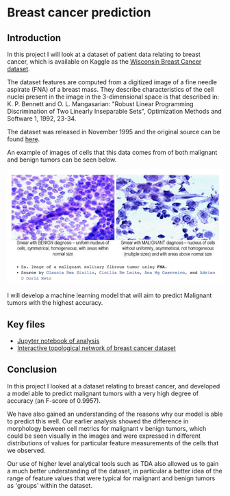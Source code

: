 # Breast cancer prediction

## Introduction

In this project I will look at a dataset of patient data relating to breast cancer, which is available on Kaggle as the [Wisconsin Breast Cancer dataset](https://www.kaggle.com/uciml/breast-cancer-wisconsin-data). 

The dataset features are computed from a digitized image of a fine needle aspirate (FNA) of a breast mass. They describe characteristics of the cell nuclei present in the image in the 3-dimensional space is that described in: K. P. Bennett and O. L. Mangasarian: "Robust Linear Programming Discrimination of Two Linearly Inseparable Sets", Optimization Methods and Software 1, 1992, 23-34.

The dataset was released in November 1995 and the original source can be found [here](https://archive.ics.uci.edu/ml/datasets/Breast+Cancer+Wisconsin+%28Diagnostic%29). 

An example of images of cells that this data comes from of both malignant and benign tumors can be seen below.

![title](img/bc_cells.png)

I will develop a machine learning model that will aim to predict Malignant tumors with the highest accuracy.

## Key files

- [Jupyter notebook of analysis](https://github.com/pranath/breast_cancer_prediction/blob/master/breast_cancer_prediction.ipynb)
- [Interactive topological network of breast cancer dataset](https://pranath.github.io/breast_cancer_prediction/tda_breast_cancer.html)

## Conclusion

In this project I looked at a dataset relating to breast cancer, and developed a model able to predict malignant tumors with a very high degree of accuracy (an F-score of 0.9957).

We have also gained an understanding of the reasons why our model is able to predict this well. Our earlier analysis showed the difference in morphology beween cell metrics for malignant v benign tumors, which could be seen visually in the images and were expressed in different distributions of values for particular feature measurements of the cells that we observed.

Our use of higher level analytical tools such as TDA also allowed us to gain a much better understanding of the dataset, in particular a better idea of the range of feature values that were typical for malignant and benign tumors as 'groups' within the dataset.
